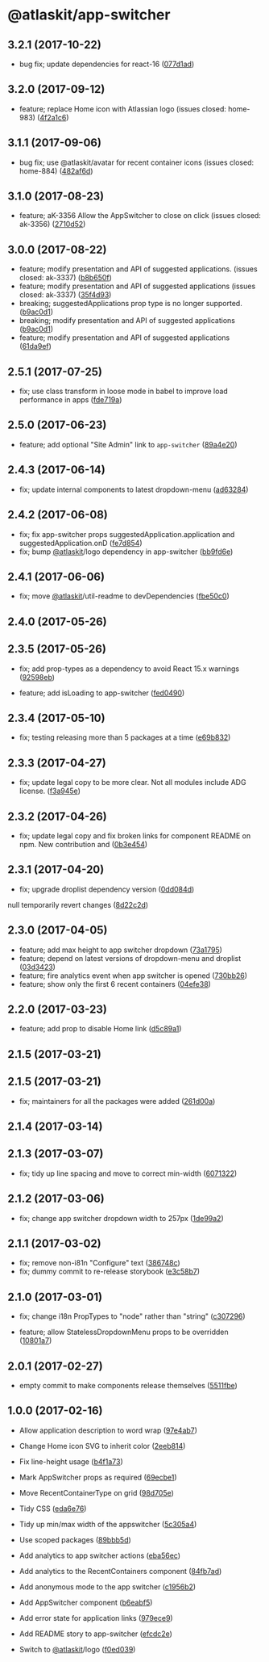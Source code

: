 # @atlaskit/app-switcher

## 3.2.1 (2017-10-22)

* bug fix; update dependencies for react-16 ([077d1ad](https://bitbucket.org/atlassian/atlaskit/commits/077d1ad))

## 3.2.0 (2017-09-12)

* feature; replace Home icon with Atlassian logo (issues closed: home-983) ([4f2a1c6](https://bitbucket.org/atlassian/atlaskit/commits/4f2a1c6))
## 3.1.1 (2017-09-06)





* bug fix; use @atlaskit/avatar for recent container icons (issues closed: home-884) ([482af6d](https://bitbucket.org/atlassian/atlaskit/commits/482af6d))
## 3.1.0 (2017-08-23)

* feature; aK-3356 Allow the AppSwitcher to close on click (issues closed: ak-3356) ([2710d52](https://bitbucket.org/atlassian/atlaskit/commits/2710d52))
## 3.0.0 (2017-08-22)

* feature; modify presentation and API of suggested applications. (issues closed: ak-3337) ([b8b650f](https://bitbucket.org/atlassian/atlaskit/commits/b8b650f))
* feature; modify presentation and API of suggested applications (issues closed: ak-3337) ([35f4d93](https://bitbucket.org/atlassian/atlaskit/commits/35f4d93))
* breaking; suggestedApplications prop type is no longer supported. ([b9ac0d1](https://bitbucket.org/atlassian/atlaskit/commits/b9ac0d1))
* breaking; modify presentation and API of suggested applications ([b9ac0d1](https://bitbucket.org/atlassian/atlaskit/commits/b9ac0d1))
* feature; modify presentation and API of suggested applications ([61da9ef](https://bitbucket.org/atlassian/atlaskit/commits/61da9ef))






## 2.5.1 (2017-07-25)


* fix; use class transform in loose mode in babel to improve load performance in apps ([fde719a](https://bitbucket.org/atlassian/atlaskit/commits/fde719a))

## 2.5.0 (2017-06-23)


* feature; add optional "Site Admin" link to `app-switcher` ([89a4e20](https://bitbucket.org/atlassian/atlaskit/commits/89a4e20))

## 2.4.3 (2017-06-14)


* fix; update internal components to latest dropdown-menu ([ad63284](https://bitbucket.org/atlassian/atlaskit/commits/ad63284))

## 2.4.2 (2017-06-08)


* fix; fix app-switcher props suggestedApplication.application and suggestedApplication.onD ([fe7d854](https://bitbucket.org/atlassian/atlaskit/commits/fe7d854))
* fix; bump [@atlaskit](https://github.com/atlaskit)/logo dependency in app-switcher ([bb9fd6e](https://bitbucket.org/atlassian/atlaskit/commits/bb9fd6e))

## 2.4.1 (2017-06-06)


* fix; move [@atlaskit](https://github.com/atlaskit)/util-readme to devDependencies ([fbe50c0](https://bitbucket.org/atlassian/atlaskit/commits/fbe50c0))

## 2.4.0 (2017-05-26)

## 2.3.5 (2017-05-26)


* fix; add prop-types as a dependency to avoid React 15.x warnings ([92598eb](https://bitbucket.org/atlassian/atlaskit/commits/92598eb))


* feature; add isLoading to app-switcher ([fed0490](https://bitbucket.org/atlassian/atlaskit/commits/fed0490))

## 2.3.4 (2017-05-10)


* fix; testing releasing more than 5 packages at a time ([e69b832](https://bitbucket.org/atlassian/atlaskit/commits/e69b832))

## 2.3.3 (2017-04-27)


* fix; update legal copy to be more clear. Not all modules include ADG license. ([f3a945e](https://bitbucket.org/atlassian/atlaskit/commits/f3a945e))

## 2.3.2 (2017-04-26)


* fix; update legal copy and fix broken links for component README on npm. New contribution and ([0b3e454](https://bitbucket.org/atlassian/atlaskit/commits/0b3e454))

## 2.3.1 (2017-04-20)


* fix; upgrade droplist dependency version ([0dd084d](https://bitbucket.org/atlassian/atlaskit/commits/0dd084d))


null temporarily revert changes ([8d22c2d](https://bitbucket.org/atlassian/atlaskit/commits/8d22c2d))

## 2.3.0 (2017-04-05)


* feature; add max height to app switcher dropdown ([73a1795](https://bitbucket.org/atlassian/atlaskit/commits/73a1795))
* feature; depend on latest versions of dropdown-menu and droplist ([03d3423](https://bitbucket.org/atlassian/atlaskit/commits/03d3423))
* feature; fire analytics event when app switcher is opened ([730bb26](https://bitbucket.org/atlassian/atlaskit/commits/730bb26))
* feature; show only the first 6 recent containers ([04efe38](https://bitbucket.org/atlassian/atlaskit/commits/04efe38))

## 2.2.0 (2017-03-23)


* feature; add prop to disable Home link ([d5c89a1](https://bitbucket.org/atlassian/atlaskit/commits/d5c89a1))

## 2.1.5 (2017-03-21)

## 2.1.5 (2017-03-21)


* fix; maintainers for all the packages were added ([261d00a](https://bitbucket.org/atlassian/atlaskit/commits/261d00a))

## 2.1.4 (2017-03-14)

## 2.1.3 (2017-03-07)


* fix; tidy up line spacing and move to correct min-width ([6071322](https://bitbucket.org/atlassian/atlaskit/commits/6071322))

## 2.1.2 (2017-03-06)


* fix; change app switcher dropdown width to 257px ([1de99a2](https://bitbucket.org/atlassian/atlaskit/commits/1de99a2))

## 2.1.1 (2017-03-02)


* fix; remove non-i81n "Configure" text ([386748c](https://bitbucket.org/atlassian/atlaskit/commits/386748c))
* fix; dummy commit to re-release storybook ([e3c58b7](https://bitbucket.org/atlassian/atlaskit/commits/e3c58b7))

## 2.1.0 (2017-03-01)


* fix; change i18n PropTypes to "node" rather than "string" ([c307296](https://bitbucket.org/atlassian/atlaskit/commits/c307296))


* feature; allow StatelessDropdownMenu props to be overridden ([10801a7](https://bitbucket.org/atlassian/atlaskit/commits/10801a7))

## 2.0.1 (2017-02-27)


* empty commit to make components release themselves ([5511fbe](https://bitbucket.org/atlassian/atlaskit/commits/5511fbe))

## 1.0.0 (2017-02-16)


* Allow application description to word wrap ([97e4ab7](https://bitbucket.org/atlassian/atlaskit/commits/97e4ab7))
* Change Home icon SVG to inherit color ([2eeb814](https://bitbucket.org/atlassian/atlaskit/commits/2eeb814))
* Fix line-height usage ([b4f1a73](https://bitbucket.org/atlassian/atlaskit/commits/b4f1a73))
* Mark AppSwitcher props as required ([69ecbe1](https://bitbucket.org/atlassian/atlaskit/commits/69ecbe1))
* Move RecentContainerType on grid ([98d705e](https://bitbucket.org/atlassian/atlaskit/commits/98d705e))
* Tidy CSS ([eda6e76](https://bitbucket.org/atlassian/atlaskit/commits/eda6e76))
* Tidy up min/max width of the appswitcher ([5c305a4](https://bitbucket.org/atlassian/atlaskit/commits/5c305a4))
* Use scoped packages ([89bbb5d](https://bitbucket.org/atlassian/atlaskit/commits/89bbb5d))


* Add analytics to app switcher actions ([eba56ec](https://bitbucket.org/atlassian/atlaskit/commits/eba56ec))
* Add analytics to the RecentContainers component ([84fb7ad](https://bitbucket.org/atlassian/atlaskit/commits/84fb7ad))
* Add anonymous mode to the app switcher ([c1956b2](https://bitbucket.org/atlassian/atlaskit/commits/c1956b2))
* Add AppSwitcher component ([b6eabf5](https://bitbucket.org/atlassian/atlaskit/commits/b6eabf5))
* Add error state for application links ([979ece9](https://bitbucket.org/atlassian/atlaskit/commits/979ece9))
* Add README story to app-switcher ([efcdc2e](https://bitbucket.org/atlassian/atlaskit/commits/efcdc2e))
* Switch to [@atlaskit](https://github.com/atlaskit)/logo ([f0ed039](https://bitbucket.org/atlassian/atlaskit/commits/f0ed039))

